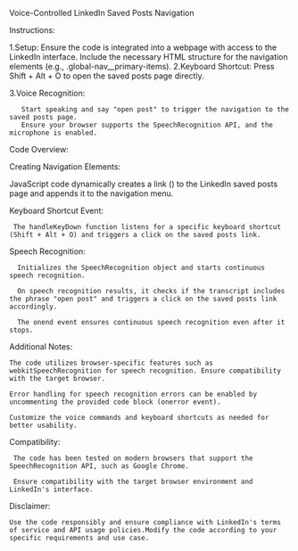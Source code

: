 Voice-Controlled LinkedIn Saved Posts Navigation

Instructions:

1.Setup:
      Ensure the code is integrated into a webpage with access to the LinkedIn interface.
      Include the necessary HTML structure for the navigation elements (e.g., .global-nav__primary-items).
2.Keyboard Shortcut:
       Press Shift + Alt + O to open the saved posts page directly.

3.Voice Recognition:
     
       Start speaking and say "open post" to trigger the navigation to the saved posts page.
       Ensure your browser supports the SpeechRecognition API, and the microphone is enabled.

Code Overview:

Creating Navigation Elements:

  JavaScript code dynamically creates a link (<a>) to the LinkedIn saved posts page and appends it to the navigation menu.

Keyboard Shortcut Event:

     The handleKeyDown function listens for a specific keyboard shortcut (Shift + Alt + O) and triggers a click on the saved posts link.

Speech Recognition: 

      Initializes the SpeechRecognition object and starts continuous speech recognition.

      On speech recognition results, it checks if the transcript includes the phrase "open post" and triggers a click on the saved posts link accordingly.

      The onend event ensures continuous speech recognition even after it stops.

 
Additional Notes:  

    The code utilizes browser-specific features such as webkitSpeechRecognition for speech recognition. Ensure compatibility with the target browser.
    
    Error handling for speech recognition errors can be enabled by uncommenting the provided code block (onerror event).
    
    Customize the voice commands and keyboard shortcuts as needed for better usability.


 Compatibility:   

     The code has been tested on modern browsers that support the SpeechRecognition API, such as Google Chrome.
     
     Ensure compatibility with the target browser environment and LinkedIn's interface.


Disclaimer:

    Use the code responsibly and ensure compliance with LinkedIn's terms of service and API usage policies.Modify the code according to your specific requirements and use case.
